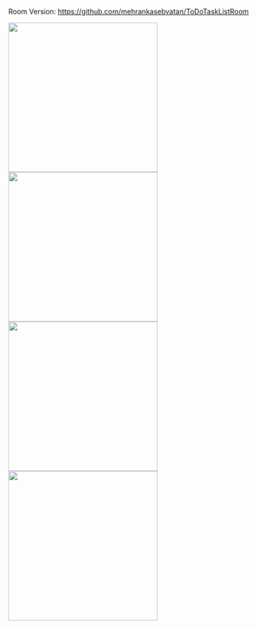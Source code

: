 Room Version: https://github.com/mehrankasebvatan/ToDoTaskListRoom
<p>
<image src="https://github.com/mehrankasebvatan/ToDoTaskList/blob/main/ScreenShots/Screen1.png" width="300px"></image>
<image src="https://github.com/mehrankasebvatan/ToDoTaskList/blob/main/ScreenShots/Screen2.png" width="300px"></image>
<image src="https://github.com/mehrankasebvatan/ToDoTaskList/blob/main/ScreenShots/Screen3.png" width="300px"></image>
<image src="https://github.com/mehrankasebvatan/ToDoTaskList/blob/main/ScreenShots/Screen4.png" width="300px"></image>
</p>
